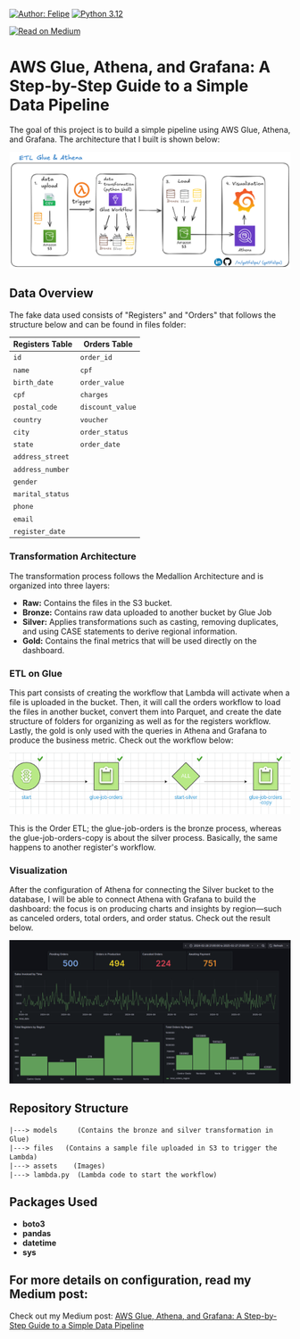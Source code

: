 [![Author: Felipe](https://img.shields.io/badge/Author-Felipe%20Machado-blue?style=flat-square)](https://www.linkedin.com/in/getfelipe/) [![Python 3.12](https://img.shields.io/badge/Python-3.12-blue?style=flat-square&logo=python)](https://www.python.org/downloads/release/python-3120/)

[![Read on Medium](https://img.shields.io/badge/Read%20on-Medium-black?style=flat-square&logo=medium)](https://medium.com/)

# AWS Glue, Athena, and Grafana: A Step-by-Step Guide to a Simple Data Pipeline

The goal of this project is to build a simple pipeline using AWS Glue, Athena, and Grafana. The architecture that I built is shown below:

![etl-architecture](assets/finalGlue.png)

## Data Overview

The fake data used consists of "Registers" and "Orders" that follows the structure below and can be found in files folder:

| **Registers Table** | **Orders Table** |
| ------------------- | ---------------- |
| `id`                | `order_id`       |
| `name`              | `cpf`            |
| `birth_date`        | `order_value`    |
| `cpf`               | `charges`        |
| `postal_code`       | `discount_value` |
| `country`           | `voucher`        |
| `city`              | `order_status`   |
| `state`             | `order_date`     |
| `address_street`    |
| `address_number`    |
| `gender`            |
| `marital_status`    |
| `phone`             |
| `email`             |
| `register_date`     |

### Transformation Architecture

The transformation process follows the Medallion Architecture and is organized into three layers:

- **Raw:** Contains the files in the S3 bucket.
- **Bronze:** Contains raw data uploaded to another bucket by Glue Job
- **Silver:** Applies transformations such as casting, removing duplicates, and using CASE statements to derive regional information.
- **Gold:** Contains the final metrics that will be used directly on the dashboard.

### ETL on Glue

This part consists of creating the workflow that Lambda will activate when a file is uploaded in the bucket.
Then, it will call the orders workflow to load the files in another bucket, convert them into Parquet, and create the date structure of folders for organizing as well as for the registers workflow. Lastly, the gold is only used with the queries in Athena and Grafana to produce the business metric. Check out the workflow below:

![etl-glue](assets/etl-glue.png)

This is the Order ETL; the glue-job-orders is the bronze process, whereas the glue-job-orders-copy is about the silver process. Basically, the same happens to another register's workflow.

### Visualization

After the configuration of Athena for connecting the Silver bucket to the database, I will be able to connect Athena with Grafana to build the dashboard: the focus is on producing charts and insights by region—such as canceled orders, total orders, and order status.
Check out the result below.

![grafana-dashboard](assets/finaldash.png)

## Repository Structure

```
|---> models     (Contains the bronze and silver transformation in Glue)
|---> files   (Contains a sample file uploaded in S3 to trigger the Lambda)
|---> assets    (Images)
|---> lambda.py  (Lambda code to start the workflow)
```

## Packages Used

- **boto3**
- **pandas**
- **datetime**
- **sys**

## For more details on configuration, read my Medium post:

Check out my Medium post: [AWS Glue, Athena, and Grafana: A Step-by-Step Guide to a Simple Data Pipeline](https://medium.com/)
